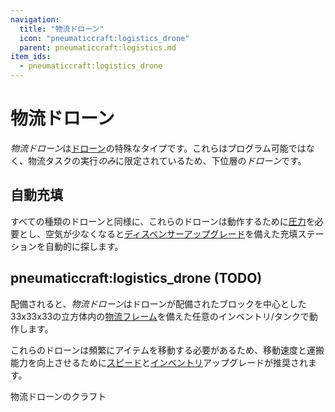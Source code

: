 ```yaml
---
navigation:
  title: "物流ドローン"
  icon: "pneumaticcraft:logistics_drone"
  parent: pneumaticcraft:logistics.md
item_ids:
  - pneumaticcraft:logistics_drone
---
```


# 物流ドローン

*物流ドローン*は[ドローン](../drone.md)の特殊なタイプです。これらはプログラム可能ではなく、物流タスクの実行*のみ*に限定されているため、下位層の*ドローン*です。

## 自動充填

<ItemImage id="pneumaticcraft:charging_station" />

すべての種類のドローンと同様に、これらのドローンは動作するために[圧力](../pressure.md)を必要とし、空気が少なくなると[ディスペンサーアップグレード](../drone.md#charging)を備えた充填ステーションを自動的に探します。

## pneumaticcraft:logistics_drone (TODO)

<GameScene zoom={4}>
  <Entity id="pneumaticcraft:logistics_drone" y={-0.3} />
</GameScene>

配備されると、*物流ドローン*はドローンが配備されたブロックを中心とした33x33x33の立方体内の[物流フレーム](./frames.md)を備えた任意のインベントリ/タンクで動作します。

これらのドローンは頻繁にアイテムを移動する必要があるため、移動速度と運搬能力を向上させるために[スピード](../upgrades.md#speed)と[インベントリ](../upgrades.md#inventory)アップグレードが推奨されます。

物流ドローンのクラフト

<Recipe id="pneumaticcraft:logistics_drone" />

